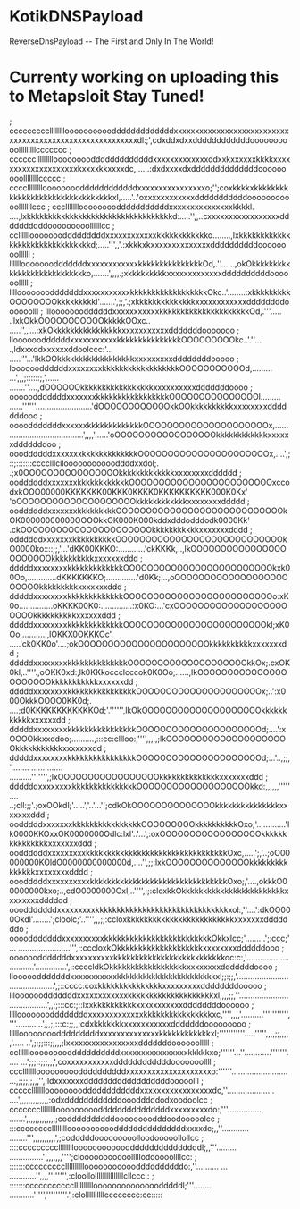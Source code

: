 # KotikDNSPayload
ReverseDnsPayload -- The First and Only In The World! 

# Currenty working on uploading this to Metapsloit Stay Tuned!


; ccccccccclllllllloooooooooodddddddddddddxxxxxxxxxxxxxxxxxxxxxxxxxxxxxxxxxxxxxxxxxxxxxxxxxxxxxxxxxdl:;',cdxddxdxxddddddddddddoooooooooolllllllllccccccc
; ccccccllllllllloooooooodddddddddddddxxxxxxxxxxxxxddxxkxxxxxxkkkkxxxxxxxxxxxxxxxxxxxxkxxxxkkxxxxdc,......:dxdxxxxdxddddddddddddddooooooooollllllllccccc
; ccccllllllllooooooooddddddddddddxxxxxxxxxxxxxxxxo;'';coxkkkkxkkkkkkkkkkkkkkkkkkkkkkkkkkkkkkkkxl,.....'..'oxxxxxxxxxxxxdddddddddddooooooooooolllllllccc
; cccllllllloooooooodddddddddddxxxxxxxxxxxxxxxkkkkl. ....,lxkkkkkkkkkkkkkkkkkkkkkkkkkkkkkkkkkkd:.....'',,..cxxxxxxxxxxxxxxxxxddddddddddooooooooollllllcc
; ccllllllooooooodddddddddxxxxxxxxxxxxkkkkkkkkkkkko........,lxkkkkkkkkkkkkkkkkkkkkkkkkkkkkkkkd;.....''',,'.:xkkkxkxxxxxxxxxxxxxxddddddddddoooooooollllll
; llllllooooooodddddddxxxxxxxxxxxxkkkkkkkkkkkkkkkOd,.''......,okOkkkkkkkkkkkkkkkkkkkkkkkkkkko,.......',,,,.;xkkkkkkkkkxxxxxxxxxxxxxddddddddddoooooolllll
; llllooooooodddddddxxxxxxxxxxxkkkkkkkkkkkkkkkkkkOkc..'........:xkkkkkkkkkOOOOOOOOkkkkkkkkkl'.......',;;,'.;xkkkkkkkkkkkkkkxxxxxxxxxxxxddddddddoooooolll
; llloooooooddddddxxxxxxxxxxxkkkkkkkkkkkkkkkkkkkkkOd,.'''..... .'lxkOkkOOOOOOOOOOOkkkkkOOxc.. .....'',,'...:xkOkkkkkkkkkkkkkkkkxxxxxxxxxxxdddddddooooooo
; llooooooddddddxxxxxxxxxxxkkkkkkkkkkkkkkkOOOOOOOOOkc..'.''...   .,ldxxxddxxxxxxddoolccc:'...  .....'''...'lkkOOkkkkkkkkkkkkkkkkkkxxxxxxxxxddddddddooooo
; looooooddddddxxxxxxxxkkkkkkkkkkkkkkkkkkOOOOOOOOOOOd,.........    ...',,,;::::::;,'......   .......''....,dOOOOOOkkkkkkkkkkkkkkkkkxxxxxxxxxxdddddddoooo
; ooooodddddddxxxxxxxkkkkkkkkkkkkkkkkkOOOOOOOOOOOOOOOl.........      ......''''''.........................'dOOOOOOOOOOOOkkOOkkkkkkkkkkxxxxxxxxdddddddooo
; oooodddddddxxxxxxkkkkkkkkkkkkkOOOOOOOOOOOOOOOOOOOOOx,.......................................',,,,'......'oOOOOOOOOOOOOOOOOOkkkkkkkkkkkkxxxxxxdddddddoo
; oooddddddxxxxxxxkkkkkkkkkkkkkOOOOOOOOOOOOOOOOOOOOOOx,....',;::;:::::::cccclllclloooooooooooddddxxdol;. .;x0OOOOOOOOOOOOOOOOkkkkkkkkkkkkkxxxxxxxxdddddd
; ooddddddxxxxxxxkkkkkkkkkkkkOOOOOOOOOOOOOOOOOOOOOOOOxccodxkOOO00000KKKKKKK00KKK0KKKK0KKKKKKKKKK000K0Kx' 'oOOOOOOOOOOOOOOOOOOOOkkkkkkkkkkkkxxxxxxxxddddd
; ooddddddxxxxxxxkkkkkkkkkOOOOOOOOOOOOOOOOOOOOOOOOOOOOkOK00000000000OOOOkkOK000K000kddxdddodddodk0000Kk' .ckOOOOOOOOOOOOOOOOOOOOOOkkkkkkkkkkkxxxxxxxdddd
; oddddddxxxxxxxkkkkkkkkkkOOOOOOOOOOOOOOOOOOOOOOOOOOOOkO0000ko::::;;,'...'dKK00KKKO:............'ckKKKk,..,lkOOOOOOOOOOOOOOOOOOOOOOOkkkkkkkkkkxxxxxxxddd
; dddddxxxxxxxxkkkkkkkkkkkkkOOOOOOOOOOOOOOOOOOOOOOOOOkxk00Oo,.............dKKKKKKKO;..............'d0Kk;...,oOOOOOOOOOOOOOOOOOOOOOOOOkkkkkkkkkxxxxxxxddd
; dddddxxxxxxxxkkkkkkkkkkkkkOOOOOOOOOOOOOOOOOOOOOOOOOo:xK0o...............oKKKK00K0:..............:x0KO:...'cxOOOOOOOOOOOOOOOOOOOOOOOkkkkkkkkkkxxxxxxddd
; dddddxxxxxxxxkkkkkkkkkkkkkOOOOOOOOOOOOOOOOOOOOOOOOkl;xK0Oo,...........,lOKKX0OKKKOc'.   .....'ck0KK0o'....;okOOOOOOOOOOOOOOOOOOOOOOkkkkkkkkkkxxxxxxxdd
; dddddxxxxxxxxkkkkkkkkkkkkkkOOOOOOOOOOOOOOOOOOOOkkOx;.cxOK0kl,..''''.,oOKK0xd:,lk0KKkoccclcccok0K0Oo;......,lkOOOOOOOOOOOOOOOOOOOOOOkkkkkkkkkkkxxxxxxdd
; dddddxxxxxxxxkkkkkkkkkkkkkkkkOOOOOOOOOOOOOOOOOOOOOx;..':x000OkkkOOOO0KK0d;. ....;d0KKKKKKKKKKKKOd;'.'''''',lkOkOOOOOOOOOOOOOOOOOOOOkkkkkkkkkkkxxxxxxdd
; dddddxxxxxxxxkkkkkkkkkkkkkkkkOOOOOOOOOOOOOOOOOOOOOd;....':xOOOOkkxxddoo;..........,:::cc:cllloo:,'''',,,,,;lkOOOOOOOOOOOOOOOOOOOOOkkkkkkkkkkkxxxxxxxdd
; dddddxxxxxxxxkkkkkkkkkkkkkkkkOOOOOOOOOOOOOOOOOOOOOd;...'..,;;,'........ ..............  ..........''''''',;lxOOOOOOOOOOOOOOOOOkkkkkkkkkkkkkkxxxxxxxddd
; ddddddxxxxxxxxkkkkkkkkkkkkkkkOOOOOOOOOOOOOOOOOOOkkd:,,,,,,'''''.... ..;cll:;;'.;oxOOkdl;'.....','..'...'';cdkOkOOOOOOOOOOOOOOkkkkkkkkkkkkkkkxxxxxxxddd
; oodddddxxxxxxxkkkkkkkkkkkkkkkkOOOOOOOOOkkkkkkkkkkOxo;'.............'lk0000KKOxxOK0000000Odlc:lxl'..'...',:oxOOOOOOOOOOOOOOOOOkkkkkkkkkkkkkkkxxxxxxxddd
; ooddddddxxxxxxxxxkkkkkkkkkkkkkkkkkkkkkkkkkkkkkkkkkOxc,.....';,'..;oO00000000KOldO0000000000000d,....'',;;:lxkOOOOOOOOOOOOOOkkkkkkkkkkkkkkkxxxxxxxxdddd
; ooodddddxxxxxxxxxxkkkkkkkkkkkkkkkkkkkkkkkkkkkkkkkkOxo;,'....,okkkO00000000kxo;..,cdO0000000Oxl,..'''',;;:cloxkkOkkkkkkkkkkkkkkkkkkkkkkkkxxxxxxxxdddddd
; ooodddddddxxxxxxxxxkkkkkkkkkkkkkkkkkkkkkkkkkkkkkkkxol:,''....':dkOO000Okdl'........';cloolc;'..'''',,,;;:ccloxkkkkkkkkkkkkkkkkkkkkkkkkkxxxxxxxdddddddo
; oooodddddddxxxxxxxxxxkkkkkkkkkkkkkkkkkkkkkkkkkOkkxlcc;'.........';:ccc;'... .......................''',;:cccloxkOkkkkkkkkkkkkkkkkkkkkxxxxxxxxddddddooo
; oooooodddddddxxxxxxxxxxkkkkkkkkkkkkkkkkkkkkkkkkkkoc:c:,'..............................'..............',::ccccldkOkkkkkkkkkkkkkkkkkkxxxxxxxxdddddddoooo
; llooooodddddddxxxxxxxxxxxkkkkkkkkkkkkkkkkkkkkkkkxl;;:;;,'...........................................',;::cccc:coxkkkkkkkkkkkkkkkxxxxxxxxxddddddddooooo
; llloooooodddddddxxxxxxxxxxxxkkkkkkkkkkkkkkkkkkkkxl,,,,;;,''.......................................',,;;:::cc:;;:lxxkkkkkkkkkkxxxxxxxxxxxddddddddoooooo
; lllloooooooddddddddxxxxxxxxxxxxxkkkkkkkkkkkkkkkkxc,'''',,,,'..........''''''''''','''............',,,;;:::c:;;,,;cdxkkkkkkkxxxxxxxxxxxdddddddooooooooo
; llllloooooooodddddddddxxxxxxxxxxxxxxkkkkkkkkkkkkxl;'''''''''''.....''''',,,,;;,,,,,'.....        ..',;;;;:::;;,,,;lxxxxxxxxxxxxxxxxxdddddddoooooolllll
; cclllllloooooooodddddddddddxxxxxxxxxxxxxxxxkkkkkxo;''''''...''............'''''''.....           ...';;;::;;;,,,',coxxxxxxxxxxxddddddddddddooooooollll
; cccllllllloooooooooddddddddddxxxxxxxxxxxxxxxxxxxxo:''''''.........................                ...,;;;;;;,,,'',;ldxxxxxxxddddddddddddddddddooooolll
; ccccclllllllooooooooddddddddddddxxxxxxxxxxxxxxxxxdc,''.....................                      ....',,,,,,,,,,,,,:odxddddddddddddooodddddodxoodoolcc
; cccccccllllllllooooooooodddddddddddddddxxxxxxxxxdo:,'''...............                        .......',,,,,,,,,,,,,;coddddddddddoooooooodddoodooooolcc
; :::cccccccclllllllloooooooooodddddddddddddddxxxxdc;,,''............                          ........''',,,,,,,,,,',;codddddooooooooolloodooooollollcc
; ::::ccccccccclllllllloooooooooooddddddddddddddddl;,,'''.........                         ...............'',,,,,,,'''';clooooooooooolllllodooooollllcc:
; :::::::ccccccccclllllllllloooooooooooddddddddddo:,''..........                          ... ............'',,,,'''''''',:cloollolllllllllllllllcllccc::
; :::::::ccccccccccclllllllllloooooooooooooodddddl;'''........                               ...........''''','''''''''.',:clollllllllllcccccccc:cc:::::


